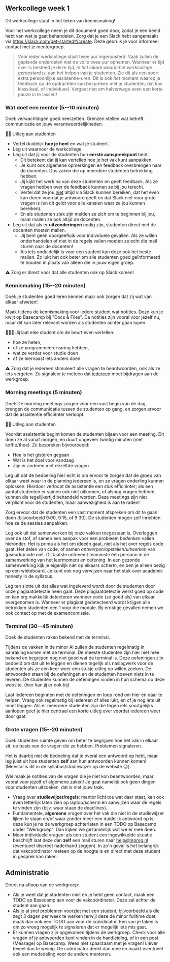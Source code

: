 ## Werkcollege week 1

Dit werkcollege staat in het teken van kennismaking!

Voor het werkcollege neem je dit document goed door, zodat je een beeld hebt van wat je gaat behandelen. Zorg dat je een Slack hebt aangemaakt via <https://slack.com/get-started#/create>. Deze gebruik je voor informeel contact met je mentorgroep.

> Voor ieder werkcollege staat twee uur ingeroosterd. Vaak zullen de geplande onderdelen niet de volle twee uur opnemen. Wanneer er tijd over is besteed je deze tijd, *in het lokaal waarin het werkcollege geroosterd is*, aan het helpen van je studenten. Zie dit als een soort extra persoonlijke assistentie-uren. Dit is ook *het* moment waarop je feedback op de opdrachten kan bespreken met je studenten; dat kan klassikaal, of individueel. Vergeet niet om halverwege even een korte pauze in te lassen!

### Wat doet een mentor (5--10 minuten)

Doel: verwachtingen goed neerzetten. Grenzen stellen wat betreft communicatie en jouw verantwoordelijkheden.

🧑‍🏫 Uitleg aan studenten

- Vertel duidelijk **hoe je heet** en wat je studeert.
- Leg uit waarvoor de werkcollege
- Leg uit dat jij voor de studenten hun **eerste aanspreekpunt** bent.
    - Dit betekent dat jij kan vertellen hoe je het vak kunt aanpakken.
    - Je kunt ook algemene opmerkingen en feedback overbrengen naar de docenten. Dus zaken die op meerdere studenten betrekking hebben.
    - Jij kijkt het werk na van deze studenten en geeft feedback. Als ze vragen hebben over de feedback kunnen ze bij jou terecht.
    - Vertel dat ze jou <u>niet</u> altijd via Slack kunnen bereiken, dat het even kan duren voordat je antwoord geeft en dat Slack niet voor grote vragen is (en dit geldt voor alle kanalen waar ze jou kunnen bereiken).
    - En als studenten ziek zijn melden ze zich om te beginnen bij jou, maar mailen ze ook altijd de docenten.
- Leg uit dat als er **uitzonderingen** nodig zijn, studenten direct met de docenten moeten mailen.
    - Jij bent geen doorgeefluik voor individuele gevallen. Als ze willen onderhandelen of niet in de regels vallen moeten ze echt die mail sturen naar de docenten!
    - Als iets onduidelijk is voor een student kan deze ook het beste mailen. Zo lukt het ook beter om alle studenten goed geïnformeerd te houden in plaats van alleen die in jouw eigen groep.

⚠️ Zorg er direct voor dat alle studenten ook op Slack komen!

### Kennismaking (15--20 minuten)

Doel: je studenten goed leren kennen maar ook zorgen dat zij wat van elkaar afweten!

Maak tijdens de kennismaking voor iedere student wat notities. Deze kun je kwijt op Basecamp bij "Docs & Files". De notities zijn vooral voor jezelf nu, maar dit kan later relevant worden als studenten achter gaan lopen.    

👩‍👧‍👦 Jij laat elke student om de beurt even vertellen:

- hoe ze heten,
- of ze programmeerervaring hebben,
- wat ze verder voor studie doen
- of ze hiernaast iets anders doen

⚠️ Zorg dat je iedereen stimuleert alle vragen te beantwoorden, ook als ze iets vergeten. Zo signaleer je meteen dat <u>iedereen</u> moet bijdragen aan de werkgroep.

### Morning meetings (5 minuten)

Doel: De morning meetings zorgen voor een vast begin van de dag, brengen de communicatie tussen de studenten op gang, en zorgen ervoor dat de assistentie efficiënter verloopt.

🧑‍🏫 Uitleg aan studenten

Voordat assistentie begint komen de studenten bijeen voor een meeting. Dit doen ze al vanaf morgen, en duurt ongeveer twintig minuten (met koffie/thee). Ze bespreken bijvoorbeeld:

  - Hoe is het gisteren gegaan
  - Wat is het doel voor vandaag
  - Zijn er anderen met dezelfde vragen

Leg uit dat de bedoeling hier echt is om ervoor te zorgen dat de groep van elkaar weet waar in de planning iedereen is, en ze vragen onderling kunnen oplossen. Hierdoor verloopt de assistentie een stuk efficiënter; als een aantal studenten er samen ook niet uitkomen, of alsnog vragen hebben, kunnen die tegelijkertijd behandeld worden. Deze meetings zijn niet verplicht voor de studenten, maar aanwezigheid is aan te raden!

Zorg ervoor dat de studenten een vast moment afspreken om dit te gaan doen (bijvoorbeeld 9:00, 9:15, of 9:30). De studenten mogen zelf inrichten hoe ze de sessies aanpakken.

Leg ook uit dat samenwerken bij onze vakken toegestaan is. Overleggen over de stof, of samen een aanpak voor een probleem _bedenken_ vallen hieronder. Het is prima als het om ideeën gaat, niet als het over regels code gaat. Het delen van code, of samen _ontwerpen/opstellen/uitwerken_ van (pseudo)code niet.  Dit laatste ontneemt tenminste één persoon in de samenwerking van het leermoment en oefening. In een gezonde samenwerking kijk je eigenlijk niet op elkaars scherm, en ben je alleen bezig op een whiteboard. Je kunt ook nog verwijzen naar het stuk over academic honesty in de syllabus.

Leg ten slotte uit dat alles wat ingeleverd wordt door de studenten door onze plagiaatdetectie heen gaat. Deze plagiaatdetectie werkt goed op code en kan erg makkelijk detecteren wanneer code (zo goed als) van elkaar overgenomen is. Wanneer er plagiaat gedetecteerd wordt krijgen alle betrokken studenten een 1 voor die module. Bij ernstige gevallen nemen we ook contact op met de examencomissie.

### Terminal (30--45 minuten)

Doel: de studenten raken bekend met de terminal.

Tijdens de vakken in de minor AI zullen de studenten regelmatig in aanraking komen met de terminal. De meeste studenten zijn hier niet mee bekend en begrijpen nog niet goed wat de terminal is. Deze oefeningen zijn bedoeld om dat uit te leggen en dienen tegelijk als naslagwerk voor de studenten als ze een keer weer een stukje uitleg op willen zoeken. De antwoorden staan bij de oefeningen en de studenten hoeven niets in te leveren. De studenten kunnen de oefeningen vinden in hun schema op deze website. (hier kan jij er ook bij)

Laat iedereen beginnen met de oefeningen en loop rond om hier en daar te helpen. Vraag ook regelmatig bij iedereen of alles lukt, en of je nog iets uit moet leggen.
Als er meerdere studenten zijn die tegen iets soortgelijks aanlopen geef je hier centraal een korte uitleg over voordat iedereen weer door gaat.

### Grote vragen (15--20 minuten)

Doel: studenten ruimte geven om beter te begrijpen hoe het vak in elkaar zit, op basis van de vragen die ze hebben. Problemen signaleren.

Het is daarbij niet de bedoeling dat je overal een antwoord op hebt, maar leg juist uit hoe studenten **zelf** aan hun antwoorden kunnen komen! (Meestal is dit in de syllabus/studiewijzer op de website 😉).

Wel maak je notities van de vragen die je niet kon beantwoorden, maar vooral voor jezelf of algemene zaken! Je gaat namelijk ook geen dingen voor studenten uitzoeken, dat is niet jouw taak.

- Vraag over **studiewijzer/regels**: mentor licht toe wat daar staat, kan ook even letterlijk laten zien op laptop/scherm en aanwijzen waar de regels te vinden zijn (bijv. waar staan de deadlines).
- Fundamentele, **algemene** vragen over het vak die niet in de studiewijzer lijken te staan en/of waar zonder meer een duidelijk antwoord op is: deze kun je na de werkgroep achterlaten in een TODO op Basecamp onder "Werkgroep". Dan kijken we gezamenlijk wat we er mee doen.
- Meer individuele vragen: als een student een ingewikkelde situatie beschrijft laat deze dan **zelf** een mail sturen naar help@mprog.nl (eventueel discreet naderhand zeggen). In zo'n geval is het belangrijk dat vakcoördinator meteen op de hoogte is en direct met deze student in gesprek kan raken.

## Administratie

Direct na afloop van de werkgroep:

- Als je weet dat je studenten mist en je hebt geen contact, maak een TODO op Basecamp aan voor de vakcoördinator. Deze zal achter de student aan gaan.
- Als je al snel problemen voorziet met een student, bijvoorbeeld als die zegt 3 dagen per week te werken terwijl deze de minor fulltime doet, maak dan ook een TODO aan voor de coördinator. Een van je taken is om zo vroeg mogelijk te signaleren dat er mogelijk iets mis gaat.
- Er kunnen vragen zijn opgekomen tijdens de werkgroep. Check voor alle vragen of je antwoorden kunt vinden in de handleiding, of in een post (Message) op Basecamp. Wees niet spaarzaam met je vragen! Liever teveel dan te weinig. De coördinator denkt dan mee en maakt eventueel ook een mededeling voor de andere mentoren.
